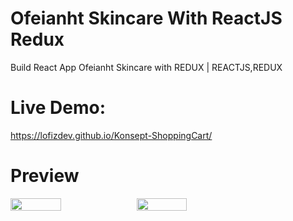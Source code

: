 # Ofeianht Skincare With ReactJS Redux

Build React App Ofeianht Skincare with REDUX | REACTJS,REDUX
# Live Demo:
https://lofizdev.github.io/Konsept-ShoppingCart/

# Preview

  <div style="display: flex; align="center"" >
   <img src="https://user-images.githubusercontent.com/86564838/131103434-e213a297-aa40-4524-b240-b77cf150f6ed.png" width=40% height=50%>
   <img style="margin-left:"50px"" src="https://user-images.githubusercontent.com/86564838/131104926-978414be-973e-4bc5-a198-a6e753df5039.png" width=40% height=50%>
  </div>


